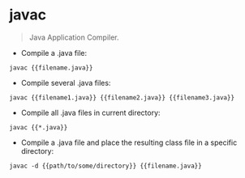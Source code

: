 # javac

> Java Application Compiler.

- Compile a .java file:

`javac {{filename.java}}`

- Compile several .java files:

`javac {{filename1.java}} {{filename2.java}} {{filename3.java}}`

- Compile all .java files in current directory:

`javac {{*.java}}`

- Compile a .java file and place the resulting class file in a specific directory:

`javac -d {{path/to/some/directory}} {{filename.java}}`
